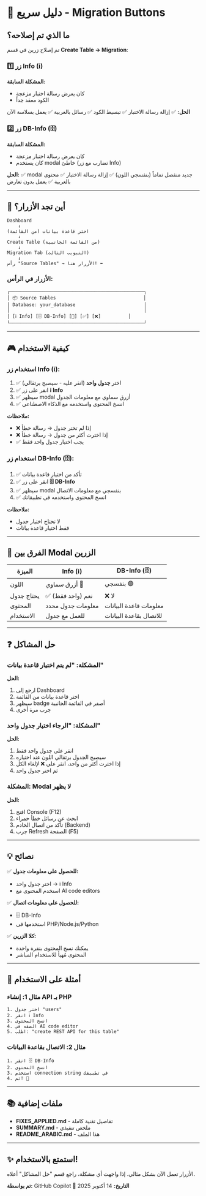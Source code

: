 # 🚀 دليل سريع - Migration Buttons

## ما الذي تم إصلاحه؟

تم إصلاح زرين في قسم **Create Table → Migration**:

### 1️⃣ زر Info (ℹ️)
**المشكلة السابقة:**
- كان يعرض رسالة اختبار مزعجة
- الكود معقد جداً

**الحل:**
✅ إزالة رسالة الاختبار
✅ تبسيط الكود
✅ رسائل بالعربية
✅ يعمل بسلاسة الآن

### 2️⃣ زر DB-Info (🗄️)
**المشكلة السابقة:**
- كان يعرض رسالة اختبار مزعجة
- كان يستخدم modal خاطئ (تضارب مع زر Info)

**الحل:**
✅ modal جديد منفصل تماماً (بنفسجي اللون)
✅ إزالة رسالة الاختبار
✅ محتوى بالعربية
✅ يعمل بدون تعارض

---

## 📍 أين تجد الأزرار؟

```
Dashboard
    ↓
اختر قاعدة بيانات (من القائمة)
    ↓
Create Table (من القائمة الجانبية)
    ↓
Migration Tab (التبويب الثالث)
    ↓
رأس "Source Tables" → الأزرار هنا! ⬅️
```

### الأزرار في الرأس:
```
┌─────────────────────────────────────────────────┐
│ 📦 Source Tables                                │
│ Database: your_database                         │
│                                                 │
│ [ℹ️ Info] [🗄️ DB-Info] [🔄] [✅] [❌]          │
└─────────────────────────────────────────────────┘
```

---

## 🎮 كيفية الاستخدام

### استخدام زر Info (ℹ️):
1. ✅ اختر **جدول واحد** (انقر عليه - سيصبح برتقالي)
2. ✅ انقر على زر **ℹ️ Info**
3. ✅ سيظهر modal أزرق سماوي مع معلومات الجدول
4. ✅ انسخ المحتوى واستخدمه مع الذكاء الاصطناعي

**ملاحظات:**
- ❌ إذا لم تختر جدول → رسالة خطأ
- ❌ إذا اخترت أكثر من جدول → رسالة خطأ
- ✅ يجب اختيار جدول واحد فقط

### استخدام زر DB-Info (🗄️):
1. ✅ تأكد من اختيار قاعدة بيانات
2. ✅ انقر على زر **🗄️ DB-Info**
3. ✅ سيظهر modal بنفسجي مع معلومات الاتصال
4. ✅ انسخ المحتوى واستخدمه في تطبيقاتك

**ملاحظات:**
- لا تحتاج اختيار جدول
- فقط اختيار قاعدة بيانات

---

## 🎨 الفرق بين Modal الزرين

| الميزة | Info (ℹ️) | DB-Info (🗄️) |
|--------|-----------|--------------|
| اللون | أزرق سماوي 🔵 | بنفسجي 🟣 |
| يحتاج جدول | ✅ نعم (واحد فقط) | ❌ لا |
| المحتوى | معلومات جدول محدد | معلومات قاعدة البيانات |
| الاستخدام | للعمل مع جدول | للاتصال بقاعدة البيانات |

---

## ❓ حل المشاكل

### المشكلة: "لم يتم اختيار قاعدة بيانات"
**الحل:**
1. ارجع إلى Dashboard
2. اختر قاعدة بيانات من القائمة
3. سيظهر badge أصفر في القائمة الجانبية
4. جرب مرة أخرى

### المشكلة: "الرجاء اختيار جدول واحد"
**الحل:**
1. انقر على جدول واحد فقط
2. سيصبح الجدول برتقالي اللون عند اختياره
3. إذا اخترت أكثر من واحد، انقر على ❌ لإلغاء الكل
4. ثم اختر جدول واحد

### المشكلة: Modal لا يظهر
**الحل:**
1. افتح Console (F12)
2. ابحث عن رسائل خطأ حمراء
3. تأكد من اتصال الخادم (Backend)
4. جرب Refresh الصفحة (F5)

---

## 💡 نصائح

✅ **للحصول على معلومات جدول:**
- اختر جدول واحد → ℹ️ Info
- استخدم المحتوى مع AI code editors

✅ **للحصول على معلومات اتصال:**
- 🗄️ DB-Info
- استخدمها في PHP/Node.js/Python

✅ **كلا الزرين:**
- يمكنك نسخ المحتوى بنقرة واحدة
- المحتوى مُهيأ للاستخدام المباشر

---

## 🎯 أمثلة على الاستخدام

### مثال 1: إنشاء API بـ PHP
```
1. اختر جدول "users"
2. انقر ℹ️ Info
3. انسخ المحتوى
4. الصقه في AI code editor
5. اطلب: "create REST API for this table"
```

### مثال 2: الاتصال بقاعدة البيانات
```
1. انقر 🗄️ DB-Info
2. انسخ المحتوى
3. استخدم connection string في تطبيقك
4. تم! 🎉
```

---

## 📚 ملفات إضافية

- **FIXES_APPLIED.md** - تفاصيل تقنية كاملة
- **SUMMARY.md** - ملخص تنفيذي
- **README_ARABIC.md** - هذا الملف

---

## ✨ استمتع بالاستخدام!

الأزرار تعمل الآن بشكل مثالي. إذا واجهت أي مشكلة، راجع قسم "حل المشاكل" أعلاه.

**تم بواسطة:** GitHub Copilot 🤖
**التاريخ:** 14 أكتوبر 2025
